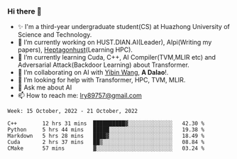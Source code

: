 ### Hi there 👋

<!--
**LRY89757/LRY89757** is a ✨ _special_ ✨ repository because its `README.md` (this file) appears on your GitHub profile.
-->
<!-- Here are some ideas to get you started: -->

- ✨ I'm a third-year undergraduate student(CS) at Huazhong University of Science and Technology.
- 🔭 I’m currently working on HUST.DIAN.AI(Leader), AIpi(Writing my papers), [Heptagonhust](https://github.com/heptagonhust)(Learning HPC).
- 🌱 I’m currently learning Cuda, C++, AI Compiler(TVM,MLIR etc) and Adversarial Attack(Backdoor Learning) about Transformer.
- 👯 I’m collaborating on AI with [Yibin Wang](https://github.com/flyleeee), **A Dalao**!.
- 🤔 I’m looking for help with Transformer, HPC, TVM, MLIR.
- 💬 Ask me about AI
- 📫 How to reach me: lry89757@gmail.com
<!-- - 😄 Pronouns: ... -->
<!-- - ⚡ Fun fact: ... -->

<!-- [![Anurag's github stats](https://github-readme-stats.vercel.app/api?username=LRY89757)](https://github.com/anuraghazra/github-readme-stats) -->

<!-- 📕 &nbsp;**Latest Blog Posts**(Long time no update...) -->
<!-- BLOG-POST-LIST:START -->
<!-- - [mmdet && project of fenghuo](https://lry89757.github.io/2021/11/09/mmdet-project-of-fenghuo/)
- [Code Trace of MMDETECTION](https://lry89757.github.io/2021/10/16/code-trace-of-mmdetection/)
- [Road Crack of exploration](https://lry89757.github.io/2021/10/04/lu-mian-lie-feng-shu-ju-ji-diao-yan/)
- [Self Attention Is All My Need](https://lry89757.github.io/2021/10/13/self-attention-is-all-my-need/) -->
<!-- - [God Mode in browsers: document.designMode = "on"](https://dev.to/gautamkrishnar/god-mode-in-browsers-document-designmode-on-2pmo) -->
<!-- BLOG-POST-LIST:END -->

<!-- My idea coding state： -->
<!-- ![image](https://user-images.githubusercontent.com/77330637/171345862-d7393b9a-e2b2-4c85-bd42-13389626d384.png) -->
<!-- ![image](https://user-images.githubusercontent.com/77330637/163973410-badc6966-d278-4323-9a53-8cd451b1017b.png) -->
<!-- ![image](https://user-images.githubusercontent.com/77330637/165716037-78784376-54b6-4681-84c5-c904dbb9b88a.png) -->
<!-- ![image](https://user-images.githubusercontent.com/77330637/164719279-7764430c-7894-4e6e-bd99-542a1ceb7f5c.png) -->
<!-- ![image](https://user-images.githubusercontent.com/77330637/164245602-1648badd-82c5-4075-9b56-e67e85489e32.png) -->
<!-- ![image](https://user-images.githubusercontent.com/77330637/166138717-47ac30df-b368-4547-a76b-be00ff622f3e.png) -->
<!-- ![image](https://user-images.githubusercontent.com/77330637/164354052-af7a67b2-1f2f-455e-a643-5b21b17a40e0.png) -->
<!-- ![image](https://user-images.githubusercontent.com/77330637/172780354-3858ffca-c3b5-4966-ba8e-4647b4e9d00b.png) -->
<!-- <img width="1010" alt="image" src="https://user-images.githubusercontent.com/77330637/165522213-55701801-69f1-43c6-a412-e0578feeb5d4.png"> -->
<!-- ![image](https://user-images.githubusercontent.com/77330637/190435247-be097629-fed1-4fb2-b77e-12a836650b0f.png) -->

<!-- ![image](https://user-images.githubusercontent.com/77330637/190435679-b30ff26e-4432-4026-8805-ba1dd9c0a07b.png) -->

<!-- ![image](https://user-images.githubusercontent.com/77330637/190435768-b896856e-20ab-4103-82b0-7a9dc74a6ad3.png) -->

<!-- ![image](https://user-images.githubusercontent.com/77330637/190435913-4e58e20a-e078-4285-924d-e36dcd87ecbf.png) -->

<!-- ![image](https://user-images.githubusercontent.com/77330637/190439162-878d0e2e-46c6-4fbd-91bd-2bf6f3d31d33.png) -->

<!-- ![image](https://user-images.githubusercontent.com/77330637/190843806-c1e7e50f-18a8-487d-9f4e-6a0dbb72aaf6.png) -->

<!-- ![image](https://user-images.githubusercontent.com/77330637/190861860-cb380358-02b2-412d-9314-2bd53e04c249.png) -->

<!-- ![image](https://user-images.githubusercontent.com/77330637/191393371-acc41f66-3bd5-46e5-9aae-d6503151b13f.png) -->


<!-- ![image](https://user-images.githubusercontent.com/77330637/191886080-7fcd7310-0dce-4698-b2db-2792f9fd7465.png) -->

<!-- ![07c8748bef6904a4e02afd8e852cf11](https://user-images.githubusercontent.com/77330637/195068001-54813a34-b64f-4036-946b-1020c3b274a6.jpg) -->

<!-- ![%3B 0KEQ@0(~FM9E4 6GZ)I](https://user-images.githubusercontent.com/77330637/197226440-ae9f6cdd-9530-41f3-8f42-6fbaeae91d37.png) -->

<!-- ![4}@OG5 TVO)75$3X5SWWZUS](https://user-images.githubusercontent.com/77330637/197226656-38c5b997-265c-494a-b55b-5374de7851f3.png) -->

<!--ncnn新版本发布，亮点自寻QAQ👏：![image](https://user-images.githubusercontent.com/77330637/176847154-83e7f727-c406-4f81-aaee-6a049edd0f76.png)-->



<!--START_SECTION:waka-->
```text
Week: 15 October, 2022 - 21 October, 2022

C++        12 hrs 31 mins  ██████████▓░░░░░░░░░░░░░░   42.30 % 
Python     5 hrs 44 mins   █████░░░░░░░░░░░░░░░░░░░░   19.38 % 
Markdown   5 hrs 28 mins   ████▓░░░░░░░░░░░░░░░░░░░░   18.49 % 
Cuda       2 hrs 37 mins   ██▒░░░░░░░░░░░░░░░░░░░░░░   08.84 % 
CMake      57 mins         ▓░░░░░░░░░░░░░░░░░░░░░░░░   03.24 % 
```
<!--END_SECTION:waka-->

